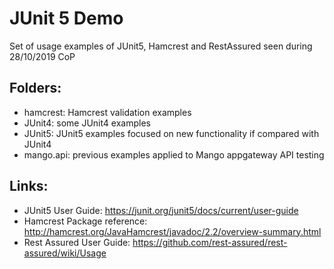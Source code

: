 # JUnit 5 Demo

Set of usage examples of JUnit5, Hamcrest and RestAssured seen during 28/10/2019 CoP

## Folders:

- hamcrest: Hamcrest validation examples
- JUnit4: some JUnit4 examples
- JUnit5: JUnit5 examples focused on new functionality if compared with JUnit4
- mango.api: previous examples applied to Mango appgateway API testing

## Links:
- JUnit5 User Guide:  https://junit.org/junit5/docs/current/user-guide
- Hamcrest Package reference: http://hamcrest.org/JavaHamcrest/javadoc/2.2/overview-summary.html
- Rest Assured User Guide: https://github.com/rest-assured/rest-assured/wiki/Usage

